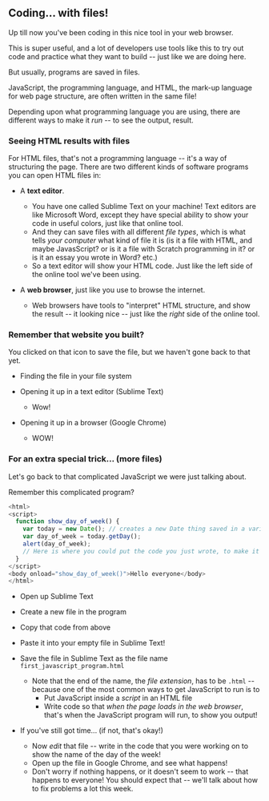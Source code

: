 ## Coding... with files!

Up till now you've been coding in this nice tool in your web browser.

This is super useful, and a lot of developers use tools like this to try out code and practice what they want to build -- just like we are doing here.

But usually, programs are saved in files.

JavaScript, the programming language, and HTML, the mark-up language for web page structure, are often written in the same file!

Depending upon what programming language you are using, there are different ways to make it *run* -- to see the output, result.

### Seeing HTML results with files

For HTML files, that's not a programming language -- it's a way of structuring the page. There are two different kinds of software programs you can open HTML files in:

* A **text editor**.
  * You have one called Sublime Text on your machine! Text editors are like Microsoft Word, except they have special ability to show your code in useful colors, just like that online tool.
  * And they can save files with all different *file types*, which is what tells *your computer* what kind of file it is (is it a file with HTML, and maybe JavasScript? or is it a file with Scratch programming in it? or is it an essay you wrote in Word? etc.)
  * So a text editor will show your HTML code. Just like the left side of the online tool we've been using.

* A **web browser**, just like you use to browse the internet.
  * Web browsers have tools to "interpret" HTML structure, and show the result -- it looking nice -- just like the *right* side of the online tool.


### Remember that website you built?

You clicked on that icon to save the file, but we haven't gone back to that yet.

* Finding the file in your file system

* Opening it up in a text editor (Sublime Text)

  * Wow!

* Opening it up in a browser (Google Chrome)

  * WOW!


### For an extra special trick... (more files)

Let's go back to that complicated JavaScript we were just talking about.

Remember this complicated program?


```javascript
<html>
<script>
  function show_day_of_week() {
    var today = new Date(); // creates a new Date thing saved in a variable called today
    var day_of_week = today.getDay();
    alert(day_of_week);
    // Here is where you could put the code you just wrote, to make it work, and show the actual name of the day!
  }
</script>
<body onload="show_day_of_week()">Hello everyone</body>
</html>
```

* Open up Sublime Text
* Create a new file in the program
* Copy that code from above
* Paste it into your empty file in Sublime Text!
* Save the file in Sublime Text as the file name `first_javascript_program.html`
  * Note that the end of the name, the *file extension*, has to be `.html` -- because one of the most common ways to get JavaScript to run is to
    * Put JavaScript inside a *script* in an HTML file
    * Write code so that *when the page loads in the web browser*, that's when the JavaScript program will run, to show you output!

* If you've still got time... (if not, that's okay!)
  * Now *edit* that file -- write in the code that you were working on to show the name of the day of the week!
  * Open up the file in Google Chrome, and see what happens!
  * Don't worry if nothing happens, or it doesn't seem to work -- that happens to everyone! You should expect that -- we'll talk about how to fix problems a lot this week.
